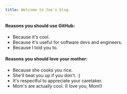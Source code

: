 ```yaml
---
title: Welcome to Joe's blog
---
```


#### Reasons you should use GitHub:
- Because it's cool.
- Because it's useful for software devs and engineers.
- Because I told you to.

#### Reasons you should love your mother:
- Because she cooks you rice.
- She'll beat you up if you don't. :)
- It's respectful to appreciate your caretaker.
- Mom's are actually cool. (I love you, Mom!)

